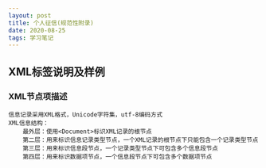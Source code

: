 ```yaml
---
layout: post
title: 个人征信(规范性附录)
date: 2020-08-25
tags: 学习笔记
---
```

## XML标签说明及样例

### XML节点项描述
```
信息记录采用XML格式，Unicode字符集，utf-8编码方式
XML信息结构：
    最外层：使用<Document>标识XML记录的根节点
    第二层：用来标识信息记录类型节点，一个XML记录的根节点下只能包含一个记录类型节点
    第三层：用来标识信息段节点，一个记录类型节点下可包含多个信息段节点
    第四层：用来标识数据项节点，一个信息段节点下可包含多个数据项节点
```


